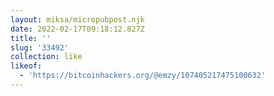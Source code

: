 ```yaml
---
layout: miksa/micropubpost.njk
date: 2022-02-17T09:18:12.827Z
title: ''
slug: '33492'
collection: like
likeof:
  - 'https://bitcoinhackers.org/@emzy/107405217475100632'
---
```


